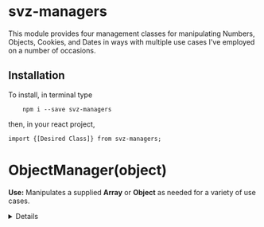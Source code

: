 # svz-managers

This module provides four management classes for manipulating Numbers, Objects, Cookies, and Dates in ways with multiple use cases I've employed on a number of occasions.

## Installation
To install, in terminal type

```
	npm i --save svz-managers
```

then, in your react project,

```
import {[Desired Class]} from svz-managers;
```  

# ObjectManager(object)

**Use:** Manipulates a supplied **Array** or **Object** as needed for a variety of use cases.  

<details><summary>Details</summary>
<p>

## Class Variables
* **object**  
the **Array** or **Object** ObjectManager is using.  

* **type**  
**Read Only**  
Whether this.object is an **Array** or **Object**

* **callbacks**  
The array of functions used in **runCallbacks()**


## Methods

### filter (test)
Applies a function similar to Array.prototype.filter, but can also be applied to Objects. Applied to **this.object**

<details><summary>Additional Details</summary>

*Has **static** version*  
* **test**  
**Type:** **function**  
**Default:** e => e  
Applied to each entry, and removing entries resolving to **false**.

</details>

### runCallbacks()
Runs each function in the **callbacks** array for each entry in **object**

### addCallback(callback)
Adds function to **callbacks** Class Variable.  

* **callback**  
**Type:** **function**  
**Syntax:** callback(entry, index)
The function to be added.

### removeCallback(callback)
Removes a callback from **callbacks** Class Variable.

* **callback**  
**Type: function**  
**Syntax:** callback(entry, index)  
The function to be removed.

### sequential(callback, init, keysOrLength)
Applies a sequentially determined value as key values in **this.object**.

* **callback**  
**Optional**  
**Type:** **function**  
**Default:** val => val+1  
Transformation of the previous value into the next value.

* **init**  
**Optional**  
**Default:** 0  
First value. The second value is callback(init), and so forth.

* **keys**  
**Optional**  
**Type:** **Array**  
List of keys in order of which to apply the growing value.

## Statics

### fill(val, keys, noOverwrite, object)

### filter (object, test)
Applies a function similar to Array.prototype.filter, but is also usable on Objects.

* **object**  
**Type: Object**  
The object that is being filtered.

### filterJoin (arr, joinVal)
Filters out values in **arr** and returns a string of the remaining values in order, joined together.

* **arr**  
**Type: Array**  
**Syntax:** values can be either **String**||**Number**, a **falsy** value or a sub-array pair of [**String**||**Number**, **Boolean**]. This is converted to a string including the non-**falsy** values and sub-array pairs' **String**||**Number** where the **Boolean** resolves to **true**.

* **joinVal**  
**Type: String** || **Number**  
**Default:** " "  
The join between each of the active values.

### forEach(object, callback)
Runs a function for each entry in the **Object** or **Array**

* **object**  
**Type: Object** or **Array**  
The target of the function.

* **callback**  
**Type: function**  
**Syntax:** **callback**(value, key)  
The function run for each of the values in the **Object** or **Array**.

### map(object, callback)
Runs a map function through each entry in the **Object** or **Array**

* **object**  
**Type: Object** or **Array**  
The target of the function.

* **callback**  
**Type: function**  
**Syntax:** **callback**(value, key)  
The function run for each of the values in the **Object** or **Array**.

</p>
</details>